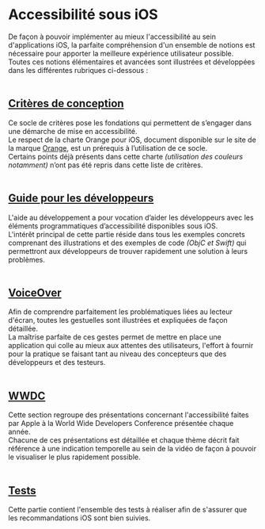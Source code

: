# Accessibilité sous iOS

<script>$(document).ready(function () {
    setBreadcrumb([{"label":"iOS"}]);
    addSubMenu([
        {"label":"Critères de conception","url":"criteria-ios-conception.html"}, 
        {"label":"Guide pour les développeurs","url":"criteria-ios-dev.html"},
        {"label":"VoiceOver","url":"lecteur-ecran-voiceover.html"},
        {"label":"WWDC","url":"criteria-ios-wwdc.html"},
        {"label":"Tests","url":"criteria-ios-test.html"}
    ]);    
});</script>

<span data-menuitem="criteria-ios"></span>

De façon à pouvoir implémenter au mieux l'accessibilité au sein d'applications iOS, la parfaite compréhension d'un ensemble de notions est nécessaire pour apporter la meilleure expérience utilisateur possible.
</br>Toutes ces notions élémentaires et avancées sont illustrées et développées dans les différentes rubriques ci-dessous :
</br></br>
## [Critères de conception](./criteria-ios-conception.html)
Ce socle de critères pose les fondations qui permettent de s’engager dans une démarche de mise en accessibilité.
</br>Le respect de la charte Orange pour iOS, document disponible sur le site de la marque [Orange](http://design.orange.com/), est un prérequis à l’utilisation de ce socle.
</br>Certains points déjà présents dans cette charte *(utilisation des couleurs notamment)* n’ont pas été repris dans cette liste de critères.
</br></br>
## [Guide pour les développeurs](./criteria-ios-dev.html)
L'aide au développement a pour vocation d’aider les développeurs avec les éléments programmatiques d’accessibilité disponibles sous iOS.
</br>L'intérêt principal de cette partie réside dans tous les exemples concrets comprenant des illustrations et des exemples de code *(ObjC et Swift)* qui permettront aux développeurs de trouver rapidement une solution à leurs problèmes.
</br></br>
## [VoiceOver](./lecteur-ecran-voiceover.html)
Afin de comprendre parfaitement les problématiques liées au lecteur d'écran, toutes les gestuelles sont illustrées et expliquées de façon détaillée.
</br>La maîtrise parfaite de ces gestes permet de mettre en place une application qui colle au mieux aux attentes des utilisateurs, l'effort à fournir pour la pratique se faisant tant au niveau des concepteurs que des développeurs et des testeurs.
</br></br>
## [WWDC](./criteria-ios-wwdc.html)
Cette section regroupe des présentations concernant l'accessibilité faites par Apple à la World Wide Developers Conference présentée chaque année.
</br>Chacune de ces présentations est détaillée et chaque thème décrit fait référence à une indication temporelle au sein de la vidéo de façon à pouvoir le visualiser le plus rapidement possible.
</br></br>
## [Tests](./criteria-ios-test.html)
Cette partie contient l'ensemble des tests à réaliser afin de s'assurer que les recommandations iOS sont bien suivies.

<!--  This file is part of a11y-guidelines | Our vision of mobile & web accessibility guidelines and best practices, with valid/invalid examples.
 Copyright (C) 2016  Orange SA
 See the Creative Commons Legal Code Attribution-ShareAlike 3.0 Unported License for more details (LICENSE file). -->